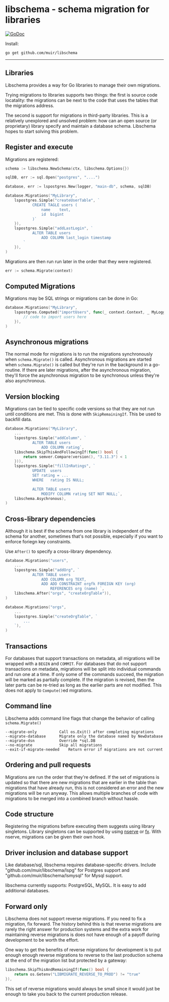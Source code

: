 
# libschema - schema migration for libraries

[![GoDoc](https://godoc.org/github.com/muir/libschema?status.png)](https://pkg.go.dev/github.com/muir/libschema)

Install:

	go get github.com/muir/libschema

---

## Libraries

Libschema provides a way for Go libraries to manage their own migrations.

Trying migrations to libraries supports two things: the first is source code
locatality: the migrations can be next to the code that uses the tables that
the migrations address.

The second is support for migrations in third-party libraries.  This is a relatively
unexplored and unsolved problem: how can an open source (or proprietary) library 
specify and maintain a database schema.  Libschema hopes to start solving this problem.

## Register and execute

Migrations are registered:

```go
schema := libschema.NewSchema(ctx, libschema.Options{})

sqlDB, err := sql.Open("postgres", "....")

database, err := lspostgres.New(logger, "main-db", schema, sqlDB)

database.Migrations("MyLibrary",
	lspostgres.Simple("createUserTable", `
			CREATE TAGLE users (
				name	text,
				id	bigint
			)`
	}),
	lspostgres.Simple("addLastLogin", `
			ALTER TABLE users
				ADD COLUMN last_login timestamp
		`
	}),
)
```

Migrations are then run run later in the order that they were registered.

```go
err := schema.Migrate(context)
```

## Computed Migrations

Migrations may be SQL strings or migrations can be done in Go:

```go
database.Migrations("MyLibrary", 
	lspostgres.Computed("importUsers", func(_ context.Context, _ MyLogger, tx *sql.Tx) error {
		// code to import users here
	}),
)
```

## Asynchronous migrations 

The normal mode for migrations is to run the migrations synchronously when
`schema.Migrate()` is called.  Asynchronous migrations are started when `schema.Migrate()`
is called but they're run in the background in a go-routine.  If there are later
migrations, after the asynchronous migration, they'll force the asynchronous migration
to be synchronous unless they're also asynchronous.

## Version blocking

Migrations can be tied to specific code versions so that they are not run until
conditions are met.  This is done with `SkipRemainingIf`.  This be used to backfill
data.

```go
database.Migrations("MyLibrary",
	...
	lspostgres.Simple("addColumn", `
			ALTER TABLE users
				ADD COLUMN rating`,
	libschema.SkipThisAndFollowingIf(func() bool {
		return semver.Compare(version(), "3.11.3") < 1
	})),
	lspostgres.Simple("fillInRatings", `
			UPDATE	users
			SET	rating = ...
			WHERE	rating IS NULL;

			ALTER TABLE users
				MODIFY COLUMN rating SET NOT NULL;`,
	libschema.Asychronous),
)
```

## Cross-library dependencies

Although it is best if the schema from one library is independent of the schema for
another, sometimes that's not possible, especially if you want to enforce foriegn key
constraints.

Use `After()` to specify a cross-library dependency.

```go
database.Migrations("users",
	...
	lspostgres.Simple("addOrg", `
			ALTER TABLE users
				ADD COLUMN org TEXT,
				ADD ADD CONSTRAINT orgfk FOREIGN KEY (org)
					REFERENCES org (name) `, 
	libschema.After("orgs", "createOrgTable")),
)

database.Migrations("orgs",
	...
	lspostgres.Simple("createOrgTable", `
		...
	`),
)
```

## Transactions

For databases that support transactions on metadata, all migrations will be wrapped with
a `BEGIN` and `COMMIT`.  For databases that do not support transactions on metadata, 
migrations will be split into individual commands and run one at a time.  If only some
of the commands succeed, the migration will be marked as partially complete.  If the migration
is revised, then the later parts can be re-tried as long as the earlier parts are not
modified.  This does not apply to `Compute()`ed migrations.

## Command line

Libschema adds command line flags that change the behavior of calling
`schema.Migrate()`
	
	--migrate-only			Call os.Exit() after completing migrations
	--migrate-database		Migrate only the database named by NewDatabase
	--migrate-dsn			Override *sql.DB 
	--no-migrate			Skip all migrations
	--exit-if-migrate-needed	Return error if migrations are not current

## Ordering and pull requests

Migrations are run the order that they're defined.  If the set of migrations is
updated so that there are new migrations that are earlier in the table than migrations
that have already run, this is not considered an error and the new migrations will
be run anyway.  This allows multiple branches of code with migrations to be merged
into a combined branch without hassle.

## Code structure

Registering the migrations before executing them suggests using library singletons.
Library singletons can be supported by using [nserve](https://github.com/muir/nject/nserve) 
or [fx](https://github.com/uber-go/fx).  With nserve, migrations can be given their
own hook.

## Driver inclusion and database support

Like database/sql, libschema requires database-specific drivers.  Include
"github.com/muir/libschema/lspg" for Postgres support and "github.com/muir/libschema/lsmysql"
for Mysql support.

libschema currently supports: PostgreSQL, MySQL.  It is easy to add additional databases.

## Forward only

Libschema does not support reverse migrations.  If you need to fix a migration, fix forward.
The history behind this is that reverse migrations are rarely the right answer for production
systems and the extra work for maintaining reverse migrations is does not have enough of a 
payoff during development to be worth the effort.

One way to get the benefits of reverse migrations for development is to put enough enough
reverse migrations to reverse to the last production schema at the end of the migration 
list but protected by a gateway:

```go
libschema.SkipThisAndRemainingIf(func() bool {
	return os.Getenv("LIBMIGRATE_REVERSE_TO_PROD") != "true"
}),
```

This set of reverse migrations would always be small since it would just be enough to take you
back to the current production release.

